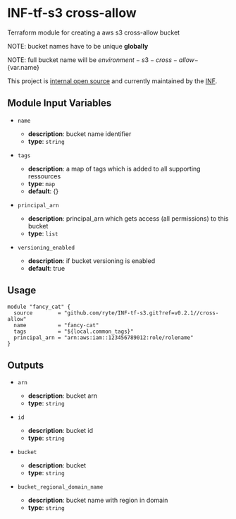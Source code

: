 # INF-tf-s3 cross-allow

Terraform module for creating a aws s3 cross-allow bucket

NOTE: bucket names have to be unique __globally__

NOTE: full bucket name will be ${environment}-s3-cross-allow-${var.name}

This project is [internal open source](https://en.wikipedia.org/wiki/Inner_source)
and currently maintained by the [INF](https://github.com/orgs/ryte/teams/inf).

## Module Input Variables

- `name`
    - __description__: bucket name identifier
    - __type__: `string`

- `tags`
    - __description__: a map of tags which is added to all supporting ressources
    - __type__: `map`
    - __default__: {}

- `principal_arn`
    - __description__: principal_arn which gets access (all permissions) to this bucket
    - __type__: `list`

- `versioning_enabled`
    - __description__: if bucket versioning is enabled
    - __default__: true

## Usage

```hcl
module "fancy_cat" {
  source        = "github.com/ryte/INF-tf-s3.git?ref=v0.2.1//cross-allow"
  name          = "fancy-cat"
  tags          = "${local.common_tags}"
  principal_arn = "arn:aws:iam::123456789012:role/rolename"
}
```

## Outputs

- `arn`
    - __description__: bucket arn
    - __type__: `string`

- `id`
    - __description__: bucket id
    - __type__: `string`

- `bucket`
    - __description__: bucket
    - __type__: `string`

- `bucket_regional_domain_name`
    - __description__: bucket name with region in domain
    - __type__: `string`
